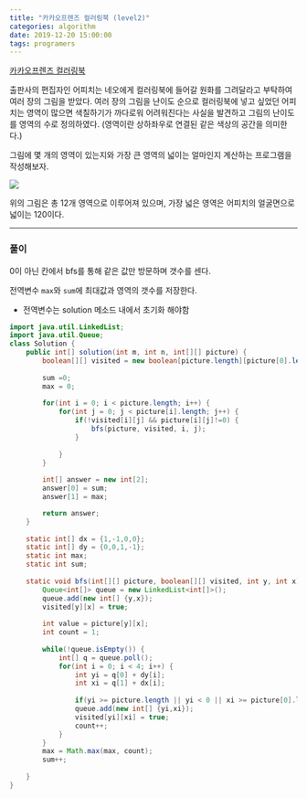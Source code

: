 ```yaml
---
title: "카카오프렌즈 컬러링북 (level2)"
categories: algorithm
date: 2019-12-20 15:00:00
tags: programers
---
```


[카카오프렌즈 컬러링북](https://programmers.co.kr/learn/courses/30/lessons/1829)

출판사의 편집자인 어피치는 네오에게 컬러링북에 들어갈 원화를 그려달라고 부탁하여 여러 장의 그림을 받았다. 여러 장의 그림을 난이도 순으로 컬러링북에 넣고 싶었던 어피치는 영역이 많으면 색칠하기가 까다로워 어려워진다는 사실을 발견하고 그림의 난이도를 영역의 수로 정의하였다. (영역이란 상하좌우로 연결된 같은 색상의 공간을 의미한다.)

그림에 몇 개의 영역이 있는지와 가장 큰 영역의 넓이는 얼마인지 계산하는 프로그램을 작성해보자.

![](http://t1.kakaocdn.net/codefestival/apeach.png)

위의 그림은 총 12개 영역으로 이루어져 있으며, 가장 넓은 영역은 어피치의 얼굴면으로 넓이는 120이다.

---

### 풀이

0이 아닌 칸에서 bfs를 통해 같은 값만 방문하며 갯수를 센다.

전역변수 `max`와 `sum`에 최대값과 영역의 갯수를 저장한다.

* 전역변수는 solution 메소드 내에서 초기화 해야함

```java
import java.util.LinkedList;
import java.util.Queue;
class Solution {
    public int[] solution(int m, int n, int[][] picture) {
        boolean[][] visited = new boolean[picture.length][picture[0].length];
        
        sum =0;
        max = 0;
		
        for(int i = 0; i < picture.length; i++) {
			for(int j = 0; j < picture[i].length; j++) {
				if(!visited[i][j] && picture[i][j]!=0) {
					bfs(picture, visited, i, j);
				}
				
			}
		}
		
		int[] answer = new int[2];
		answer[0] = sum;	
		answer[1] = max;

		return answer;
	}
	
	static int[] dx = {1,-1,0,0};
	static int[] dy = {0,0,1,-1};
	static int max;
	static int sum;
	
	static void bfs(int[][] picture, boolean[][] visited, int y, int x) {
		Queue<int[]> queue = new LinkedList<int[]>();
		queue.add(new int[] {y,x});
		visited[y][x] = true;
		
        int value = picture[y][x];
		int count = 1;
		
		while(!queue.isEmpty()) {
			int[] q = queue.poll();
			for(int i = 0; i < 4; i++) {
				int yi = q[0] + dy[i];
				int xi = q[1] + dx[i];
				
                if(yi >= picture.length || yi < 0 || xi >= picture[0].length || xi < 0 || visited[yi][xi] || picture[yi][xi]!=value)continue;
				queue.add(new int[] {yi,xi});
				visited[yi][xi] = true;
				count++;
			}
		}
		max = Math.max(max, count);
		sum++;
	
	}
}
```
